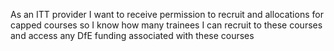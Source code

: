 As an ITT provider
I want to receive permission to recruit and allocations for capped courses so I know how many trainees I can recruit to these courses and access any DfE funding associated with these courses
